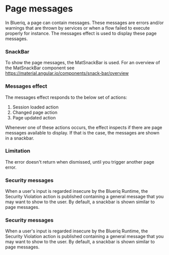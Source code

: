 # Page messages
In Blueriq, a page can contain messages. These messages are errors and/or warnings that are thrown by services or when
a flow failed to execute properly for instance. The messages effect is used to display these page messages.

### SnackBar
To show the page messages, the MatSnackBar is used. For an overview of the MatSnackBar component see 
https://material.angular.io/components/snack-bar/overview

### Messages effect
The messages effect responds to the below set of actions:
1. Session loaded action
2. Changed page action
3. Page updated action

Whenever one of these actions occurs, the effect inspects if there are page messages available to display.
If that is the case, the messages are shown in a snackbar.

### Limitation
The error doesn't return when dismissed, until you trigger another page error.

### Security messages

When a user's input is regarded insecure by the Blueriq Runtime, the Security Violation action is published
containing a general message that you may want to show to the user. By default, a snackbar is shown similar
to page messages.

### Security messages

When a user's input is regarded insecure by the Blueriq Runtime, the Security Violation action is published
containing a general message that you may want to show to the user. By default, a snackbar is shown similar
to page messages.
